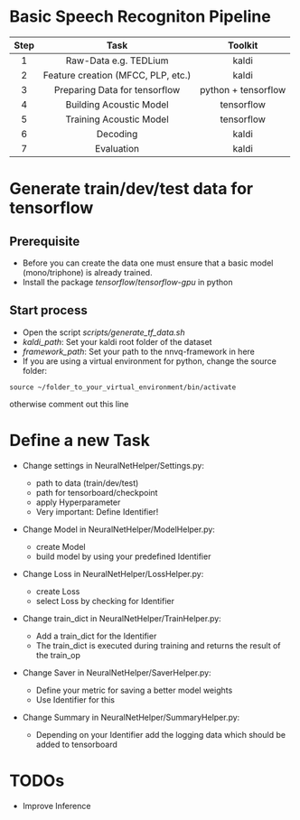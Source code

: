 # Basic Speech Recogniton Pipeline

| Step |  Task  |  Toolkit  |  
|  :--:  |  :--:  |  :--:  |  
| 1 | Raw-Data e.g. TEDLium | kaldi |
| 2 | Feature creation (MFCC, PLP, etc.) | kaldi |
| 3 | Preparing Data for tensorflow | python + tensorflow |
| 4 | Building Acoustic Model | tensorflow |
| 5 | Training Acoustic Model | tensorflow |
| 6 | Decoding | kaldi |
| 7 | Evaluation | kaldi |

# Generate train/dev/test data for tensorflow
## Prerequisite
- Before you can create the data one must ensure that a basic model (mono/triphone)
is already trained.
- Install the package *tensorflow*/*tensorflow-gpu* in python
## Start process
- Open the script *scripts/generate_tf_data.sh*
- *kaldi_path*: Set your kaldi root folder of the dataset
- *framework_path*: Set your path to the nnvq-framework in here
- If you are using a virtual environment for python, change the source folder:
```
source ~/folder_to_your_virtual_environment/bin/activate
```
otherwise comment out this line

# Define a new Task

- Change settings in NeuralNetHelper/Settings.py:
    - path to data (train/dev/test)
    - path for tensorboard/checkpoint
    - apply Hyperparameter
    - Very important: Define Identifier!

- Change Model in NeuralNetHelper/ModelHelper.py:
    - create Model
    - build model by using your predefined Identifier

- Change Loss in NeuralNetHelper/LossHelper.py:
    - create Loss
    - select Loss by checking for Identifier

- Change train_dict in NeuralNetHelper/TrainHelper.py:
    - Add a train_dict for the Identifier
    - The train_dict is executed during training and returns the result of the 
    train_op

- Change Saver in NeuralNetHelper/SaverHelper.py:
    - Define your metric for saving a better model weights
    - Use Identifier for this

- Change Summary in NeuralNetHelper/SummaryHelper.py:
    - Depending on your Identifier add the logging data which should be
    added to tensorboard

# TODOs
- Improve Inference